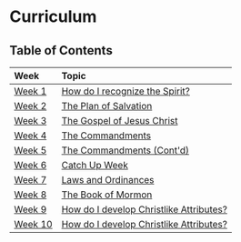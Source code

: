 # Curriculum

## Table of Contents

Week | Topic
:---|:---
[Week 1](weeks/week-1.md) | [How do I recognize the Spirit?](weeks/week-1.md)
[Week 2](weeks/week-2.md) | [The Plan of Salvation](weeks/week-2.md)
[Week 3](weeks/week-3.md) | [The Gospel of Jesus Christ](weeks/week-3.md)
[Week 4](weeks/week-4.md) | [The Commandments](weeks/week-4.md)
[Week 5](weeks/week-5.md) | [The Commandments (Cont'd)](weeks/week-5.md)
[Week 6](weeks/week-6.md) | [Catch Up Week](weeks/week-6.md)
[Week 7](weeks/week-7.md) | [Laws and Ordinances](weeks/week-7.md)
[Week 8](weeks/week-8.md) | [The Book of Mormon](weeks/week-8.md)
[Week 9](weeks/week-9.md) | [How do I develop Christlike Attributes?](weeks/week-9.md)
[Week 10](weeks/week-10.md) | [How do I develop Christlike Attributes?](weeks/week-10.md)
